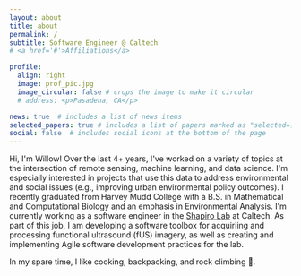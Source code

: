```yaml
---
layout: about
title: about
permalink: /
subtitle: Software Engineer @ Caltech
# <a href='#'>Affiliations</a>

profile:
  align: right
  image: prof_pic.jpg
  image_circular: false # crops the image to make it circular
  # address: <p>Pasadena, CA</p>

news: true  # includes a list of news items
selected_papers: true # includes a list of papers marked as "selected={true}"
social: false  # includes social icons at the bottom of the page
---
```


Hi, I'm Willow! Over the last 4+ years, I've worked on a variety of topics at the intersection of remote sensing, machine learning, and data science. I'm especially interested in projects that use this data to address environmental and social issues (e.g., improving urban environmental policy outcomes). I recently graduated from Harvey Mudd College with a B.S. in Mathematical and Computational Biology and an emphasis in Environmental Analysis. I'm currently working as a software engineer in the <a href="https://shapirolab.caltech.edu">Shapiro Lab</a> at Caltech. As part of this job, I am developing a software toolbox for acquiriing and processing functional ultrasound (fUS) imagery, as well as creating and implementing Agile software development practices for the lab. 

In my spare time, I like cooking, backpacking, and rock climbing :sunrise_over_mountains:. 